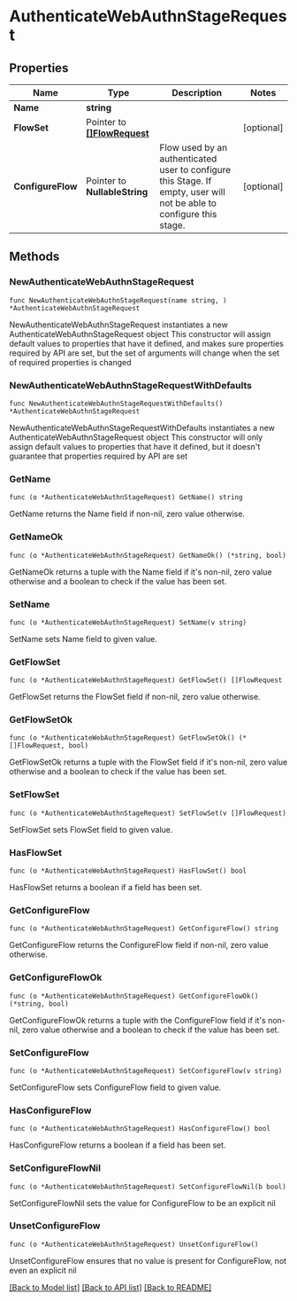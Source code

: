# AuthenticateWebAuthnStageRequest

## Properties

Name | Type | Description | Notes
------------ | ------------- | ------------- | -------------
**Name** | **string** |  | 
**FlowSet** | Pointer to [**[]FlowRequest**](FlowRequest.md) |  | [optional] 
**ConfigureFlow** | Pointer to **NullableString** | Flow used by an authenticated user to configure this Stage. If empty, user will not be able to configure this stage. | [optional] 

## Methods

### NewAuthenticateWebAuthnStageRequest

`func NewAuthenticateWebAuthnStageRequest(name string, ) *AuthenticateWebAuthnStageRequest`

NewAuthenticateWebAuthnStageRequest instantiates a new AuthenticateWebAuthnStageRequest object
This constructor will assign default values to properties that have it defined,
and makes sure properties required by API are set, but the set of arguments
will change when the set of required properties is changed

### NewAuthenticateWebAuthnStageRequestWithDefaults

`func NewAuthenticateWebAuthnStageRequestWithDefaults() *AuthenticateWebAuthnStageRequest`

NewAuthenticateWebAuthnStageRequestWithDefaults instantiates a new AuthenticateWebAuthnStageRequest object
This constructor will only assign default values to properties that have it defined,
but it doesn't guarantee that properties required by API are set

### GetName

`func (o *AuthenticateWebAuthnStageRequest) GetName() string`

GetName returns the Name field if non-nil, zero value otherwise.

### GetNameOk

`func (o *AuthenticateWebAuthnStageRequest) GetNameOk() (*string, bool)`

GetNameOk returns a tuple with the Name field if it's non-nil, zero value otherwise
and a boolean to check if the value has been set.

### SetName

`func (o *AuthenticateWebAuthnStageRequest) SetName(v string)`

SetName sets Name field to given value.


### GetFlowSet

`func (o *AuthenticateWebAuthnStageRequest) GetFlowSet() []FlowRequest`

GetFlowSet returns the FlowSet field if non-nil, zero value otherwise.

### GetFlowSetOk

`func (o *AuthenticateWebAuthnStageRequest) GetFlowSetOk() (*[]FlowRequest, bool)`

GetFlowSetOk returns a tuple with the FlowSet field if it's non-nil, zero value otherwise
and a boolean to check if the value has been set.

### SetFlowSet

`func (o *AuthenticateWebAuthnStageRequest) SetFlowSet(v []FlowRequest)`

SetFlowSet sets FlowSet field to given value.

### HasFlowSet

`func (o *AuthenticateWebAuthnStageRequest) HasFlowSet() bool`

HasFlowSet returns a boolean if a field has been set.

### GetConfigureFlow

`func (o *AuthenticateWebAuthnStageRequest) GetConfigureFlow() string`

GetConfigureFlow returns the ConfigureFlow field if non-nil, zero value otherwise.

### GetConfigureFlowOk

`func (o *AuthenticateWebAuthnStageRequest) GetConfigureFlowOk() (*string, bool)`

GetConfigureFlowOk returns a tuple with the ConfigureFlow field if it's non-nil, zero value otherwise
and a boolean to check if the value has been set.

### SetConfigureFlow

`func (o *AuthenticateWebAuthnStageRequest) SetConfigureFlow(v string)`

SetConfigureFlow sets ConfigureFlow field to given value.

### HasConfigureFlow

`func (o *AuthenticateWebAuthnStageRequest) HasConfigureFlow() bool`

HasConfigureFlow returns a boolean if a field has been set.

### SetConfigureFlowNil

`func (o *AuthenticateWebAuthnStageRequest) SetConfigureFlowNil(b bool)`

 SetConfigureFlowNil sets the value for ConfigureFlow to be an explicit nil

### UnsetConfigureFlow
`func (o *AuthenticateWebAuthnStageRequest) UnsetConfigureFlow()`

UnsetConfigureFlow ensures that no value is present for ConfigureFlow, not even an explicit nil

[[Back to Model list]](../README.md#documentation-for-models) [[Back to API list]](../README.md#documentation-for-api-endpoints) [[Back to README]](../README.md)


